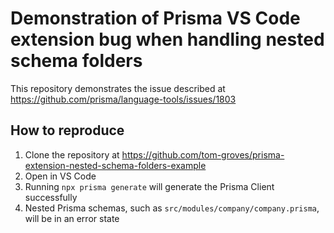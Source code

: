 # Demonstration of Prisma VS Code extension bug when handling nested schema folders

This repository demonstrates the issue described at https://github.com/prisma/language-tools/issues/1803

## How to reproduce

1. Clone the repository at https://github.com/tom-groves/prisma-extension-nested-schema-folders-example
2. Open in VS Code
3. Running `npx prisma generate` will generate the Prisma Client successfully
4. Nested Prisma schemas, such as `src/modules/company/company.prisma`, will be in an error state

